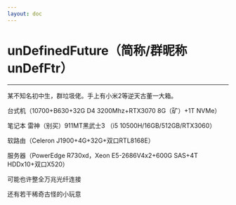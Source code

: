 ```yaml
---
layout: doc
---
```

# unDefinedFuture（简称/群昵称unDefFtr）
_________________
某不知名初中生，群垃圾佬。手上有小米2等逆天古董一大箱。

台式机（10700+B630+32G D4 3200Mhz+RTX3070 8G（矿）+1T NVMe）

笔记本 雷神（别买）911MT黑武士3 （i5 10500H/16GB/512GB/RTX3060）

软路由（Celeron J1900+4G+32G+双口RTL8168E）

服务器（PowerEdge R730xd，Xeon E5-2686V4x2+600G SAS+4T HDDx10+双口X520）

可能也许整全万兆光纤连接

还有若干稀奇古怪的小玩意

